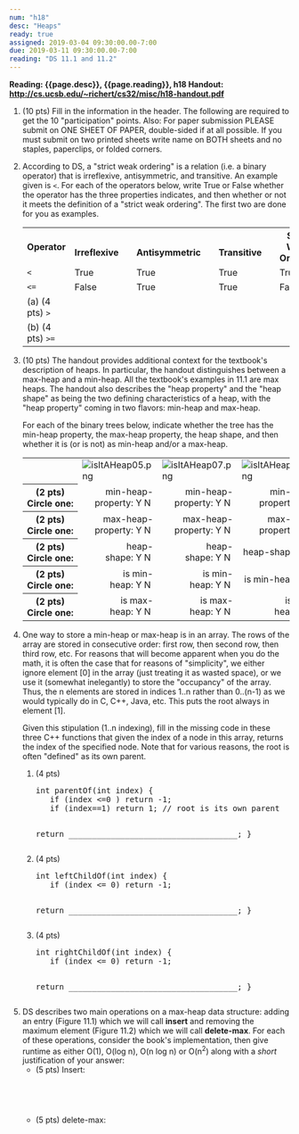 ```yaml
---
num: "h18"
desc: "Heaps"
ready: true
assigned: 2019-03-04 09:30:00.00-7:00
due: 2019-03-11 09:30:00.00-7:00
reading: "DS 11.1 and 11.2"
---
```


<b>Reading: {{page.desc}}, {{page.reading}}, h18 Handout: <http://cs.ucsb.edu/~richert/cs32/misc/h18-handout.pdf>
</b>

<ol start="1">

<li>(10 pts) Fill in the information in the header. The following are required to get the 10 "participation" points. Also: For paper submission PLEASE submit on ONE SHEET OF PAPER, double-sided if at all possible. If you must submit on two printed sheets write name on BOTH sheets and no staples, paperclips, or folded corners.
 </li>
<p></p>
<li> According to DS, a "strict weak ordering" is a relation (i.e. a binary operator) that is irreflexive, antisymmetric, and transitive. An example given is <code>&lt;</code>. For each of the operators below, write True or False whether the operator has the three properties indicates, and then whether or not it meets the definition of a "strict weak ordering". The first two are done for you as examples.

<table>
<tr>
<th style="font-size:100%"> Operator
</th>
<th> &emsp;Irreflexive&emsp;
</th>
<th> &emsp;Antisymmetric&emsp;
</th>
<th> &emsp;Transitive&emsp;
</th>
<th> Strict Weak Ordering
</th></tr>
<tr>
<td style="line-height: 100%"> <code>&lt;</code>
</td>
<td> <span class="handwriting">True</span>
</td>
<td> <span class="handwriting">True</span>
</td>
<td> <span class="handwriting">True</span>
</td>
<td> <span class="handwriting">True</span>
</td></tr>
<tr>
<td style="line-height: 100%"> <code>&lt;=</code>
</td>
<td> <span class="handwriting">False</span>
</td>
<td> <span class="handwriting">True</span>
</td>
<td> <span class="handwriting">True</span>
</td>
<td> <span class="handwriting">False</span>
</td></tr>
<tr>
<td> (a) (4 pts) <code>&gt;</code>
</td>
<td style="line-height: 100%"> &#160;
</td>
<td style="line-height: 100%"> &#160;
</td>
<td style="line-height: 100%"> &#160;
</td>
<td style="line-height: 100%"> &#160;
</td></tr>
<tr>
<td> (b) (4 pts) <code>&gt;=</code>
</td>
<td style="line-height: 100%"> &#160;
</td>
<td style="line-height: 100%"> &#160;
</td>
<td style="line-height: 100%"> &#160;
</td>
<td style="line-height: 100%"> &#160;
</td></tr>
</table>
</li>
<p></p>
<li> (10 pts) The handout provides additional context for the textbook's description of heaps. In particular, the handout distinguishes between a max-heap and a min-heap. All the textbook's examples in 11.1 are max heaps. The handout also describes the "heap property" and the "heap shape" as being the two defining characteristics of a heap, with the "heap property" coming in two flavors: min-heap and max-heap.

For each of the binary trees below, indicate whether the tree has the min-heap property, the max-heap property, the heap shape, and then whether it is (or is not) as min-heap and/or a max-heap.    

<table>
<tr>
<td> &#160;
</td>
<td> <img src="http://www.cs.ucsb.edu/~richert/cs32/misc/isItAHeap05.png" alt="isItAHeap05.png" />
</td>
<td> <img src="http://www.cs.ucsb.edu/~richert/cs32/misc/isItAHeap07.png" alt="isItAHeap07.png" />
</td>
<td> <img src="http://www.cs.ucsb.edu/~richert/cs32/misc/isItAHeap05a.png" alt="isItAHeap05a.png" />
</td></tr>
<tr>
<th> (2&#160;pts) Circle&#160;one:
</th>
<td style="text-align:right"> <span class="narrow">min-heap-property:</span>&#160;Y&#160;N&#160;
</td>
<td style="text-align:right"> <span class="narrow">min-heap-property:</span>&#160;Y&#160;N&#160;
</td>
<td style="text-align:right"> <span class="narrow">min-heap-property:</span>&#160;Y&#160;N&#160;
</td></tr>
<tr>
<th> (2&#160;pts) Circle&#160;one:
</th>
<td style="text-align:right"> <span class="narrow">max-heap-property:</span>&#160;Y&#160;N&#160;
</td>
<td style="text-align:right"> <span class="narrow">max-heap-property:</span>&#160;Y&#160;N&#160;
</td>
<td style="text-align:right"> <span class="narrow">max-heap-property:</span>&#160;Y&#160;N&#160;
</td></tr>
<tr>
<th> (2&#160;pts) Circle&#160;one:
</th>
<td style="text-align:right">  <span class="narrow">heap-shape:</span>&#160;Y&#160;N&#160;
</td>
<td style="text-align:right">  <span class="narrow">heap-shape:</span>&#160;Y&#160;N&#160;
</td>
<td style="text-align:right">  <span class="narrow">heap-shape:</span>&#160;Y&#160;N&#160;
</td></tr>
<tr>
<th> (2&#160;pts) Circle&#160;one:
</th>
<td style="text-align:right">  <span class="narrow">is min-heap:</span>&#160;Y&#160;N&#160;
</td>
<td style="text-align:right">  <span class="narrow">is min-heap:</span>&#160;Y&#160;N&#160;
</td>
<td style="text-align:right">  <span class="narrow">is min-heap:</span>&#160;Y&#160;N&#160;
</td></tr>
<tr>
<th> (2&#160;pts) Circle&#160;one:
</th>
<td style="text-align:right">  <span class="narrow">is max-heap:</span>&#160;Y&#160;N&#160;
</td>
<td style="text-align:right"> <span class="narrow">is max-heap:</span>&#160;Y&#160;N&#160;
</td>
<td style="text-align:right"> <span class="narrow">is max-heap:</span>&#160;Y&#160;N&#160;
</td></tr></table>
</li>

<div class="pagebreak"></div>

<li> One way to store a min-heap or max-heap is in an array. The rows of the array are stored in consecutive order: first row, then second row, then third row, etc. For reasons that will become apparent when you do the math, it is often the case that for reasons of "simplicity", we either ignore element [0] in the array (just treating it as wasted space), or we use it (somewhat inelegantly) to store the "occupancy" of the array. Thus, the n elements are stored in indices 1..n rather than 0..(n-1) as we would typically do in C, C++, Java, etc. This puts the root always in element [1].

Given this stipulation (1..n indexing), fill in the missing code in these three C++ functions that given the index of a node in this array, returns the index of the specified node. Note that for various reasons, the root is often "defined" as its own parent.

<ol>
  <li> (4 pts)
  	<pre>
int parentOf(int index) {
   if (index &lt;=0 ) return -1;
   if (index==1) return 1; // root is its own parent

   return ____________________________________;
}
	</pre>
  </li>
  <li> (4 pts) 
	<pre>
int leftChildOf(int index) {
   if (index &lt;= 0) return -1;

   return ____________________________________;
}
	</pre>
  </li>
  <li> (4 pts)
	<pre>
int rightChildOf(int index) {
   if (index &lt;= 0) return -1;

   return ____________________________________;
}
	</pre>
  </li>
</ol>

<li> DS describes two main operations on a max-heap data structure: adding an entry (Figure 11.1) which we will call <b>insert</b> and removing the maximum element (Figure 11.2) which we will call <b>delete-max</b>.  For each of these operations, consider the book's implementation, then give runtime as either O(1), O(log&#160;n), O(n&#160;log&#160;n) or O(n<sup>2</sup>) along with a <em>short</em> justification of your answer:
 <ul>
   <li> (5 pts) Insert: <div style="margin-top:4em;">&#160;</div> </li>
   <li> (5 pts) delete-max: <div style="margin-top:4em;">&#160;</div> </li>
 </ul>
</li>
